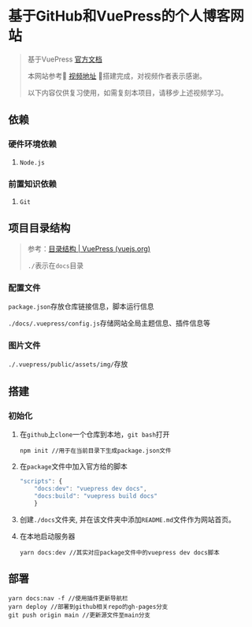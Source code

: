 # 基于GitHub和VuePress的个人博客网站

>  基于VuePress [官方文档](https://vuepress.vuejs.org/zh/)
>
>  本网站参考🎉 [视频地址](https://www.bilibili.com/video/av43316513/) 🎉搭建完成，对视频作者表示感谢。
>
>  以下内容仅供复习使用，如需复刻本项目，请移步上述视频学习。

## 依赖

### 硬件环境依赖

1. `Node.js` 

### 前置知识依赖

1. `Git`

## 项目目录结构

> 参考：[目录结构 | VuePress (vuejs.org)](https://vuepress.vuejs.org/zh/guide/directory-structure.html)
>
> `./`表示在`docs`目录

### 配置文件

`package.json`存放仓库链接信息，脚本运行信息

`./docs/.vuepress/config.js`存储网站全局主题信息、插件信息等

### 图片文件

`./.vuepress/public/assets/img/`存放

## 搭建

### 初始化

1. 在`github`上`clone`一个仓库到本地，`git bash`打开

    ```shell
    npm init //用于在当前目录下生成package.json文件
    ```

2. 在`package`文件中加入官方给的脚本

   ```javascript
   "scripts": {
       "docs:dev": "vuepress dev docs",
       "docs:build": "vuepress build docs"
       }
   ```

3. 创建`./docs`文件夹, 并在该文件夹中添加`README.md`文件作为网站首页。

4. 在本地启动服务器

   ```shell
   yarn docs:dev //其实对应package文件中的vuepress dev docs脚本
   ```

## 部署

```shell
yarn docs:nav -f //使用插件更新导航栏
yarn deploy //部署到github相关repo的gh-pages分支
git push origin main //更新源文件至main分支
```






